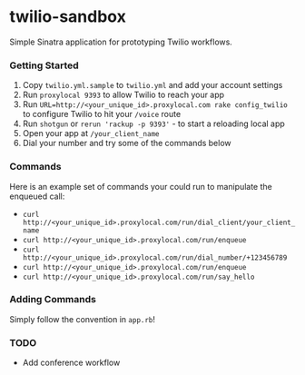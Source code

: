 twilio-sandbox
==============

Simple Sinatra application for prototyping Twilio workflows.

### Getting Started

1. Copy `twilio.yml.sample` to `twilio.yml` and add your account settings
2. Run `proxylocal 9393` to allow Twilio to reach your app
3. Run `URL=http://<your_unique_id>.proxylocal.com rake config_twilio` to configure Twilio to hit your `/voice` route
4. Run `shotgun` or `rerun 'rackup -p 9393'` - to start a reloading local app
5. Open your app at `/your_client_name`
5. Dial your number and try some of the commands below

### Commands

Here is an example set of commands your could run to manipulate the enqueued call:

- `curl http://<your_unique_id>.proxylocal.com/run/dial_client/your_client_name`
- `curl http://<your_unique_id>.proxylocal.com/run/enqueue`
- `curl http://<your_unique_id>.proxylocal.com/run/dial_number/+123456789`
- `curl http://<your_unique_id>.proxylocal.com/run/enqueue`
- `curl http://<your_unique_id>.proxylocal.com/run/say_hello`

### Adding Commands

Simply follow the convention in `app.rb`!

### TODO

- Add conference workflow

